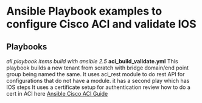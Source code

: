 # Ansible Playbook examples to configure Cisco ACI and validate IOS

## Playbooks

*all playbook items build with ansible 2.5*
**aci_build_validate.yml**
    This playbook builds a new tenant from scratch with bridge domain/end point group being named the same.
    It uses aci_rest module to do rest API for configurations that do not have a module.
    it has a second play which has IOS steps
    It uses a certificate setup for authentication
    review how to do a cert in ACI here [Ansible Cisco ACI Guide](https://docs.ansible.com/ansible/2.5/scenario_guides/guide_aci.html)